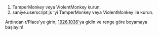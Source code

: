 1. TamperMonkey veya ViolentMonkey kurun. 
2. saniye.userscript.js 'yi TamperMonkey veya ViolentMonkey ile kurun. 

Ardından r/Place'ye girin, [1926,1036](https://www.reddit.com/r/place/?cx=1926&cy=1036&px=26)'ya gidin ve renge göre boyamaya başlayın!

